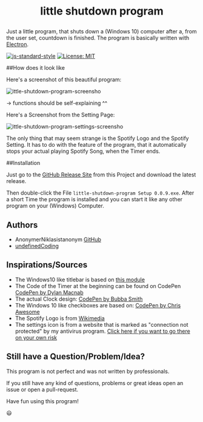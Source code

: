 # <p align="center">little shutdown program</p>

Just a little program, that shuts down a (Windows 10) computer after a, from the user set, countdown is finished. The program is basically written with [Electron](https://electronjs.org/).

[![js-standard-style](https://img.shields.io/badge/code%20style-standard-brightgreen.svg)](http://standardjs.com)
[![License: MIT](https://img.shields.io/badge/license-MIT-brightgreen.svg)](https://opensource.org/licenses/MIT)

##How does it look like

Here's a screenshot of this beautiful program:

![ittle-shutdown-program-screensho](D:\donttouch\unknown\Bilder\niklas_skype\little-shutdown-program-screenshot.JPG)

-> functions should be self-explaining ^^

Here's a Screenshot from the Setting Page:

![ittle-shutdown-program-settings-screensho](D:\donttouch\unknown\Bilder\niklas_skype\little-shutdown-program-settings-screenshot.JPG)

The only thing that may seem strange is the Spotify Logo and the Spotify Setting. It has to do with the feature of the program, that it automatically stops your actual playing Spotify Song, when the Timer ends.

##Installation

Just go to the [GitHub Release Site](https://github.com/undefinedCoding/little-shutdown-program/releases) from this Project and download the latest release.

Then double-click the File `little-shutdown-program Setup 0.0.9.exe`. After a short Time the program is installed and you can start it like any other program on your (Windows) Computer.

## Authors

- AnonymerNiklasistanonym [GitHub](https://github.com/AnonymerNiklasistanonym)
- [undefinedCoding](https://github.com/undefinedCoding)

## Inspirations/Sources

- The Windows10 like titlebar is based on [this module](https://www.npmjs.com/package/electron-titlebar-windows)
- The Code of the Timer at the beginning can be found on CodePen [CodePen by Dylan Macnab](https://codepen.io/DylanMacnab/pen/EVBPzK?q=Javascript+Timer&limit=all&type=type-pens)
- The actual Clock design: [CodePen by Bubba Smith](https://codepen.io/bsmith/pen/drElg?q=digital%20clock&order=popularity&depth=everything&show_forks=false)
- The Windows 10 like checkboxes are based on: [CodePen by Chris Awesome](https://codepen.io/ChrisAwesome/pen/yNdMEP?q=windows%2010&order=popularity&depth=everything&show_forks=false)
- The Spotify Logo is from [Wikimedia](https://commons.wikimedia.org/wiki/File:Spotify_logo_with_text.svg)
- The settings icon is from a website that is marked as "connection not protected" by my antivirus program. [Click here if you want to go there on your own risk](https://ic8.link/5590)

## Still have a Question/Problem/Idea?

This program is not perfect and was not written by professionals.

If you still have any kind of questions, problems or great ideas open an issue or open a pull-request.

Have fun using this program!

😃